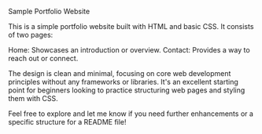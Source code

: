 Sample Portfolio Website

This is a simple portfolio website built with HTML and basic CSS. It consists of two pages:

Home: Showcases an introduction or overview.
Contact: Provides a way to reach out or connect.

The design is clean and minimal, focusing on core web development principles without any frameworks or libraries. It's an excellent starting point for beginners looking to practice structuring web pages and styling them with CSS.

Feel free to explore and let me know if you need further enhancements or a specific structure for a README file!

